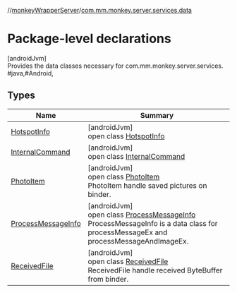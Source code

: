 //[monkeyWrapperServer](../../index.md)/[com.mm.monkey.server.services.data](index.md)

# Package-level declarations

[androidJvm]\
Provides the data classes necessary for com.mm.monkey.server.services. #java,#Android,

## Types

| Name | Summary |
|---|---|
| [HotspotInfo](-hotspot-info/index.md) | [androidJvm]<br>open class [HotspotInfo](-hotspot-info/index.md) |
| [InternalCommand](-internal-command/index.md) | [androidJvm]<br>open class [InternalCommand](-internal-command/index.md) |
| [PhotoItem](-photo-item/index.md) | [androidJvm]<br>open class [PhotoItem](-photo-item/index.md)<br>PhotoItem handle saved pictures on binder. |
| [ProcessMessageInfo](-process-message-info/index.md) | [androidJvm]<br>open class [ProcessMessageInfo](-process-message-info/index.md)<br>ProcessMessageInfo is a data class for processMessageEx and processMessageAndImageEx. |
| [ReceivedFile](-received-file/index.md) | [androidJvm]<br>open class [ReceivedFile](-received-file/index.md)<br>ReceivedFile handle received ByteBuffer from binder. |